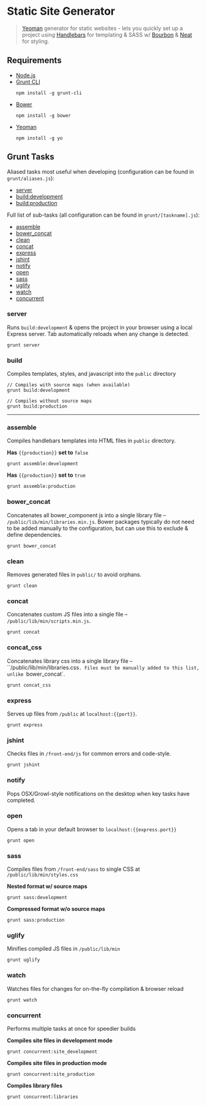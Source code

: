 # Static Site Generator

> [Yeoman](http://yeoman.io) generator for static websites - lets you quickly set up a project using [Handlebars](http://handlebarsjs.com/) for templating & SASS w/ [Bourbon](http://bourbon.io) & [Neat](http://neat.bourbon.io) for styling.


## Requirements
* [Node.js](http://nodejs.org)
* [Grunt CLI](http://gruntjs.org)
  ```
  npm install -g grunt-cli
  ```
* [Bower](http://bower.io)
  ```
  npm install -g bower
  ```
* [Yeoman](http://yeoman.io)
  ```
  npm install -g yo
  ```

## Grunt Tasks

Aliased tasks most useful when developing (configuration can be found in `grunt/aliases.js`):

* [server](#server)
* [build:development](#build)
* [build:production](#build)

Full list of sub-tasks (all configuration can be found in `grunt/[taskname].js`):

* [assemble](#assemble)
* [bower_concat](#bower_concat)
* [clean](#clean)
* [concat](#concat)
* [express](#express)
* [jshint](#jshint)
* [notify](#notify)
* [open](#open)
* [sass](#sass)
* [uglify](#uglify)
* [watch](#watch)
* [concurrent](#concurrent)

### server
Runs `build:development` & opens the project in your browser using a local Express server. Tab automatically reloads when any change is detected.
```
grunt server
```

### build
Compiles templates, styles, and javascript into the `public` directory
```
// Compiles with source maps (when available)
grunt build:development

// Compiles without source maps
grunt build:production
```

---

### assemble
Compiles handlebars templates into HTML files in `public` directory.

**Has** `{{production}}` **set to** `false`
```
grunt assemble:development
```

**Has** `{{production}}` **set to** `true`
```
grunt assemble:production
```

### bower_concat
Concatenates all bower_component js into a single library file – `/public/lib/min/libraries.min.js`. Bower packages typically do not need to be added manually to the configuration, but can use this to exclude & define dependencies.
```
grunt bower_concat
```

### clean
Removes generated files in `public/` to avoid orphans.
```
grunt clean
```

### concat
Concatenates custom JS files into a single file – `/public/lib/min/scripts.min.js`.
```
grunt concat
```

### concat_css
Concatenates library css into a single library file – ``/public/lib/min/libraries.css`. Files must be manually added to this list, unlike `bower_concat`.
```
grunt concat_css
```

### express
Serves up files from `/public` at `localhost:{{port}}`.
```
grunt express
```

### jshint
Checks files in `/front-end/js` for common errors and code-style.
```
grunt jshint
```

### notify
Pops OSX/Growl-style notifications on the desktop when key tasks have completed.

### open
Opens a tab in your default browser to `localhost:{{express.port}}`
```
grunt open
```

### sass
Compiles files from `/front-end/sass` to single CSS at `/public/lib/min/styles.css`

**Nested format w/ source maps**
```
grunt sass:development
```

**Compressed format w/o source maps**
```
grunt sass:production
```

### uglify
Minifies compiled JS files in `/public/lib/min`
```
grunt uglify
```

### watch
Watches files for changes for on-the-fly compilation & browser reload
```
grunt watch
```

### concurrent
Performs multiple tasks at once for speedier builds

**Compiles site files in development mode**
```
grunt concurrent:site_development
```

**Compiles site files in production mode**
```
grunt concurrent:site_production
```

**Compiles library files**
```
grunt concurrent:libraries
```
